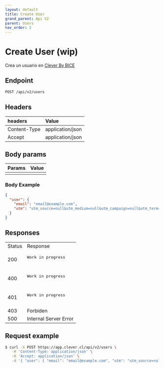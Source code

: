 ```yaml
---
layout: default
title: Create User
grand_parent: Api V2
parent: Users
nav_order: 2
---
```


# Create User (wip)

Crea un usuario en [Clever By BICE](https://clever.cl)

## Endpoint

```bash
POST /api/v2/users
```

## Headers

| headers       | Value             |
|:--------------|:------------------|
| Content-Type  | application/json  |
| Accept        | application/json  |

## Body params

| Params        | Value             |
|:--------------|:------------------|
|               |                   |

### Body Example

```json
{
  "user": {
    "email": "email@example.com",
    "utm": "utm_source=null&utm_medium=null&utm_campaign=null&utm_term=null&utm_content=null"
  }
}
```

## Responses

<table>
   <tr>
      <td> Status </td>
      <td> Response </td>
   </tr>
   <tr>
      <td> 200 </td>
      <td>
         <pre>
Work in progress
        </pre>
      </td>
   </tr>
   <tr>
      <td> 400 </td>
      <td>
         <pre>
Work in progress
        </pre>
      </td>
   </tr>   
   <tr>
      <td> 401 </td>
      <td>
         <pre>
Work in progress
        </pre>
      </td>
   </tr>
   <tr>
      <td> 403 </td>
      <td>Forbiden</td>
   </tr>
   <tr>
      <td> 500 </td>
      <td>
         Internal Server Error
      </td>
   </tr>
</table>

## Request example

```bash
$ curl -X POST https://app.clever.cl/api/v2/users \
   -H 'Content-Type: application/json' \
   -H 'Accept: application/json' \
   -d '{ "user": { "email": "email@example.com", "utm": "utm_source=null&utm_medium=null&utm_campaign=null&utm_term=null&utm_content=null" } }' 
```
